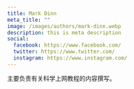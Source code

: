 ```yaml
---
title: Mark Dinn
meta_title: ""
image: /images/authors/mark-dinn.webp
description: this is meta description
social:
  facebook: https://www.facebook.com/
  twitter: https://www.twitter.com/
  instagram: https://www.instagram.com/
---
```


主要负责有关科学上网教程的内容撰写。
